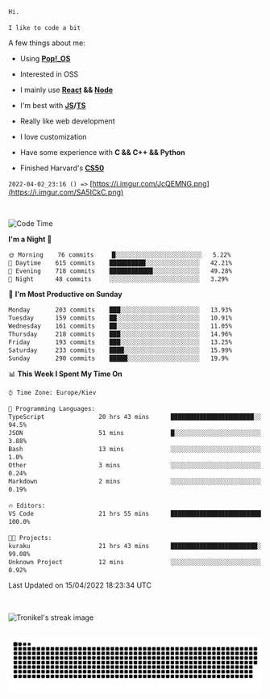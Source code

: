 ```
Hi.

I like to code a bit
```

A few things about me:

-   Using **[Pop!\_OS](https://pop.system76.com/)**

-   Interested in OSS

-   I mainly use **[React](https://reactjs.org/) && [Node](https://nodejs.org/en/)**

-   I'm best with **[JS](https://www.javascript.com/)/[TS](https://www.typescriptlang.org/)**

-   Really like web development

-   I love customization

-   Have some experience with **C && C++ && Python**

-   Finished Harvard's **[CS50](https://cs50.harvard.edu)**

`2022-04-02_23:16 () =>` [https://i.imgur.com/JcQEMNG.png](https://i.imgur.com/SA5ICkC.png)

<br>

<!--START_SECTION:waka-->
![Code Time](http://img.shields.io/badge/Code%20Time-521%20hrs%2035%20mins-blue)

**I'm a Night 🦉** 

```text
🌞 Morning    76 commits     █░░░░░░░░░░░░░░░░░░░░░░░░   5.22% 
🌆 Daytime    615 commits    ██████████░░░░░░░░░░░░░░░   42.21% 
🌃 Evening    718 commits    ████████████░░░░░░░░░░░░░   49.28% 
🌙 Night      48 commits     ░░░░░░░░░░░░░░░░░░░░░░░░░   3.29%

```
📅 **I'm Most Productive on Sunday** 

```text
Monday       203 commits    ███░░░░░░░░░░░░░░░░░░░░░░   13.93% 
Tuesday      159 commits    ██░░░░░░░░░░░░░░░░░░░░░░░   10.91% 
Wednesday    161 commits    ██░░░░░░░░░░░░░░░░░░░░░░░   11.05% 
Thursday     218 commits    ███░░░░░░░░░░░░░░░░░░░░░░   14.96% 
Friday       193 commits    ███░░░░░░░░░░░░░░░░░░░░░░   13.25% 
Saturday     233 commits    ████░░░░░░░░░░░░░░░░░░░░░   15.99% 
Sunday       290 commits    █████░░░░░░░░░░░░░░░░░░░░   19.9%

```


📊 **This Week I Spent My Time On** 

```text
⌚︎ Time Zone: Europe/Kiev

💬 Programming Languages: 
TypeScript               20 hrs 43 mins      ███████████████████████░░   94.5% 
JSON                     51 mins             █░░░░░░░░░░░░░░░░░░░░░░░░   3.88% 
Bash                     13 mins             ░░░░░░░░░░░░░░░░░░░░░░░░░   1.0% 
Other                    3 mins              ░░░░░░░░░░░░░░░░░░░░░░░░░   0.24% 
Markdown                 2 mins              ░░░░░░░░░░░░░░░░░░░░░░░░░   0.19%

🔥 Editors: 
VS Code                  21 hrs 55 mins      █████████████████████████   100.0%

🐱‍💻 Projects: 
kuraku                   21 hrs 43 mins      ████████████████████████░   99.08% 
Unknown Project          12 mins             ░░░░░░░░░░░░░░░░░░░░░░░░░   0.92%

```


 Last Updated on 15/04/2022 18:23:34 UTC
<!--END_SECTION:waka-->

<br>

<p><img align="center" src="https://github-readme-streak-stats.herokuapp.com/?user=Tronikelis&theme=dark" alt="Tronikel's streak image" /></p>

<br>

<img title="" src="https://raw.githubusercontent.com/Tronikelis/Tronikelis/output/github-contribution-grid-snake.svg" alt="very cool snake thingey" data-align="left">
